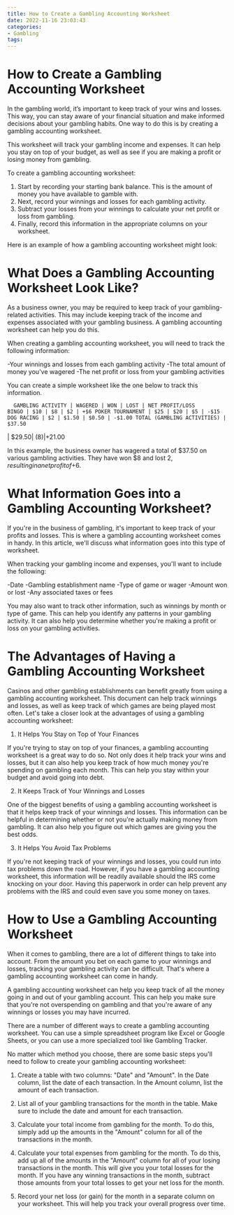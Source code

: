 ```yaml
---
title: How to Create a Gambling Accounting Worksheet
date: 2022-11-16 23:03:43
categories:
- Gambling
tags:
---
```



#  How to Create a Gambling Accounting Worksheet

In the gambling world, it’s important to keep track of your wins and losses. This way, you can stay aware of your financial situation and make informed decisions about your gambling habits. One way to do this is by creating a gambling accounting worksheet.

This worksheet will track your gambling income and expenses. It can help you stay on top of your budget, as well as see if you are making a profit or losing money from gambling.

To create a gambling accounting worksheet:

1. Start by recording your starting bank balance. This is the amount of money you have available to gamble with. 
2. Next, record your winnings and losses for each gambling activity. 
3. Subtract your losses from your winnings to calculate your net profit or loss from gambling. 
4. Finally, record this information in the appropriate columns on your worksheet.

Here is an example of how a gambling accounting worksheet might look:



#  What Does a Gambling Accounting Worksheet Look Like?

As a business owner, you may be required to keep track of your gambling-related activities. This may include keeping track of the income and expenses associated with your gambling business. A gambling accounting worksheet can help you do this.

When creating a gambling accounting worksheet, you will need to track the following information:

-Your winnings and losses from each gambling activity
-The total amount of money you've wagered
-The net profit or loss from your gambling activities

You can create a simple worksheet like the one below to track this information.

      GAMBLING ACTIVITY | WAGERED | WON | LOST | NET PROFIT/LOSS      BINGO | $10 | $8 | $2 | +$6 POKER TOURNAMENT | $25 | $20 | $5 | -$15 DOG RACING | $2 | $1.50 | $0.50 | -$1.00 TOTAL (GAMBLING ACTIVITIES) | $37.50
| $29.50| $(8)| +$21.00

 In this example, the business owner has wagered a total of $37.50 on various gambling activities. They have won $8 and lost $2, resulting in a net profit of +$6.

#  What Information Goes into a Gambling Accounting Worksheet?

If you're in the business of gambling, it's important to keep track of your profits and losses. This is where a gambling accounting worksheet comes in handy. In this article, we'll discuss what information goes into this type of worksheet.

When tracking your gambling income and expenses, you'll want to include the following:

-Date
-Gambling establishment name
-Type of game or wager
-Amount won or lost
-Any associated taxes or fees

You may also want to track other information, such as winnings by month or type of game. This can help you identify any patterns in your gambling activity. It can also help you determine whether you're making a profit or loss on your gambling activities.

#  The Advantages of Having a Gambling Accounting Worksheet

Casinos and other gambling establishments can benefit greatly from using a gambling accounting worksheet. This document can help track winnings and losses, as well as keep track of which games are being played most often. Let's take a closer look at the advantages of using a gambling accounting worksheet:

1. It Helps You Stay on Top of Your Finances

If you're trying to stay on top of your finances, a gambling accounting worksheet is a great way to do so. Not only does it help track your wins and losses, but it can also help you keep track of how much money you're spending on gambling each month. This can help you stay within your budget and avoid going into debt.

2. It Keeps Track of Your Winnings and Losses

One of the biggest benefits of using a gambling accounting worksheet is that it helps keep track of your winnings and losses. This information can be helpful in determining whether or not you're actually making money from gambling. It can also help you figure out which games are giving you the best odds.

3. It Helps You Avoid Tax Problems

If you're not keeping track of your winnings and losses, you could run into tax problems down the road. However, if you have a gambling accounting worksheet, this information will be readily available should the IRS come knocking on your door. Having this paperwork in order can help prevent any problems with the IRS and could even save you some money on taxes.

#  How to Use a Gambling Accounting Worksheet

When it comes to gambling, there are a lot of different things to take into account. From the amount you bet on each game to your winnings and losses, tracking your gambling activity can be difficult. That's where a gambling accounting worksheet can come in handy.

A gambling accounting worksheet can help you keep track of all the money going in and out of your gambling account. This can help you make sure that you're not overspending on gambling and that you're aware of any winnings or losses you may have incurred.

There are a number of different ways to create a gambling accounting worksheet. You can use a simple spreadsheet program like Excel or Google Sheets, or you can use a more specialized tool like Gambling Tracker.

No matter which method you choose, there are some basic steps you'll need to follow to create your gambling accounting worksheet:

1. Create a table with two columns: "Date" and "Amount". In the Date column, list the date of each transaction. In the Amount column, list the amount of each transaction.

2. List all of your gambling transactions for the month in the table. Make sure to include the date and amount for each transaction.

3. Calculate your total income from gambling for the month. To do this, simply add up the amounts in the "Amount" column for all of the transactions in the month.

4. Calculate your total expenses from gambling for the month. To do this, add up all of the amounts in the "Amount" column for all of your losing transactions in the month. This will give you your total losses for the month. If you have any winning transactions in the month, subtract those amounts from your total losses to get your net loss for the month.

5. Record your net loss (or gain) for the month in a separate column on your worksheet. This will help you track your overall progress over time.